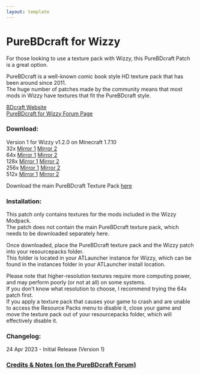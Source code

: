 ```yaml
---
layout: template
---
```

# PureBDcraft for Wizzy

For those looking to use a texture pack with Wizzy, this PureBDcraft Patch is a great option.  

PureBDcraft is a well-known comic book style HD texture pack that has been around since 2011.   
The huge number of patches made by the community means that most mods in Wizzy have textures that fit the PureBDcraft style.

[BDcraft Website](https://bdcraft.net/)  
[PureBDcraft for Wizzy Forum Page](https://bdcraft.net/community/viewtopic.php?t=9079)

### Download:

Version 1 for Wizzy v1.2.0 on Minecraft 1.7.10   
32x  [Mirror 1](https://www.mediafire.com/file/8c7m70jcr4n9fgy/32x_Wizzy_PureBDcraft_Patch_V1.zip) [Mirror 2](https://drive.google.com/file/d/1hy-xnlUNj4CcsMMpoAHDxfja_qvr9mSt)  
64x  [Mirror 1](https://www.mediafire.com/file/ghmpcj30gziem3x/64x_Wizzy_PureBDcraft_Patch_V1.zip) [Mirror 2](https://drive.google.com/file/d/14TCZi_eaS1xQSF3mRDLwKykUTweXz9xd)    
128x [Mirror 1](https://www.mediafire.com/file/4ust624wphkkfyu/128x_Wizzy_PureBDcraft_Patch_V1.zip) [Mirror 2](https://drive.google.com/file/d/1OmtBF9QcosksysyXlPHaxNOZ3JNSM5KX)    
256x [Mirror 1](https://www.mediafire.com/file/yanlqyt4eprtoqw/256x_Wizzy_PureBDcraft_Patch_V1.zip) [Mirror 2](https://drive.google.com/file/d/1BliuNwekjx62yMne7jVO8PMVMVsQrhUZ)    
512x [Mirror 1](https://www.mediafire.com/file/qx593upcld4gxd5/512x_Wizzy_PureBDcraft_Patch_V1.zip) [Mirror 2](https://drive.google.com/file/d/1u6dGdT9CqHeYum9zLVKu_vlL-mSF95Lq)  

Download the main PureBDcraft Texture Pack [here](https://bdcraft.net/downloads/purebdcraft-minecraft/)

### Installation:

This patch only contains textures for the mods included in the Wizzy Modpack.   
The patch does not contain the main PureBDcraft texture pack, which needs to be downloaded separately here.

Once downloaded, place the PureBDcraft texture pack and the Wizzy patch into your resourcepacks folder.   
This folder is located in your ATLauncher instance for Wizzy, which can be found in the instances folder in your ATLauncher install location.

Please note that higher-resolution textures require more computing power, and may perform poorly (or not at all) on some systems.   
If you don't know what resolution to choose, I recommend trying the 64x patch first.   
If you apply a texture pack that causes your game to crash and are unable to access the Resource Packs menu to disable it, close your game and move the texture pack out of your resourcepacks folder, which will effectively disable it.


### Changelog:

24 Apr 2023 - Initial Release (Version 1)


### [Credits & Notes (on the PureBDcraft Forum)](https://bdcraft.net/community/viewtopic.php?t=9079)



